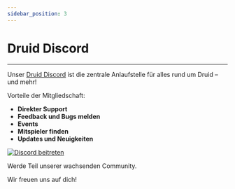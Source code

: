 ```yaml
---
sidebar_position: 3
---
```


# Druid Discord

---

Unser [Druid Discord](https://discord.com/invite/UUXpmx24ua) ist die zentrale Anlaufstelle für alles rund um Druid – und mehr!

Vorteile der Mitgliedschaft:

- **Direkter Support**
- **Feedback und Bugs melden**
- **Events**
- **Mitspieler finden**
- **Updates und Neuigkeiten**

[![Discord beitreten](/img/discord.png)](https://discord.com/invite/UUXpmx24ua)

Werde Teil unserer wachsenden Community.

Wir freuen uns auf dich!
